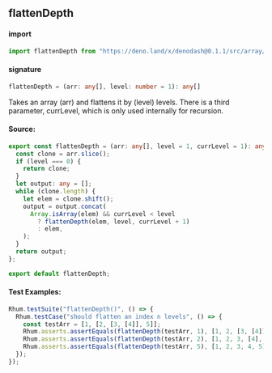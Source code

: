 
## flattenDepth

#### import
```typescript
import flattenDepth from "https://deno.land/x/denodash@0.1.1/src/array/flattenDepth.ts"
```

#### signature
```typescript
flattenDepth = (arr: any[], level: number = 1): any[]
```

Takes an array (arr) and flattens it by (level) levels. There is a third parameter, currLevel, which is only used internally for recursion.

#### Source:

```typescript
export const flattenDepth = (arr: any[], level = 1, currLevel = 1): any[] => {
  const clone = arr.slice();
  if (level === 0) {
    return clone;
  }
  let output: any = [];
  while (clone.length) {
    let elem = clone.shift();
    output = output.concat(
      Array.isArray(elem) && currLevel < level
        ? flattenDepth(elem, level, currLevel + 1)
        : elem,
    );
  }
  return output;
};

export default flattenDepth;

```

#### Test Examples: 

```typescript
Rhum.testSuite("flattenDepth()", () => {
  Rhum.testCase("should flatten an index n levels", () => {
    const testArr = [1, [2, [3, [4]], 5]];
    Rhum.asserts.assertEquals(flattenDepth(testArr, 1), [1, 2, [3, [4]], 5]);
    Rhum.asserts.assertEquals(flattenDepth(testArr, 2), [1, 2, 3, [4], 5]);
    Rhum.asserts.assertEquals(flattenDepth(testArr, 5), [1, 2, 3, 4, 5]);
  });
});
```

  
